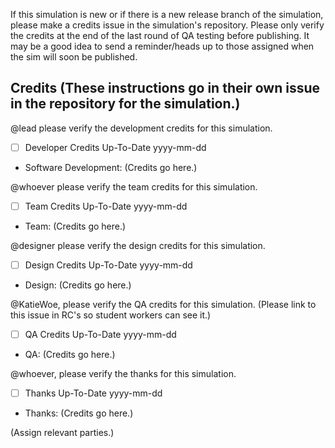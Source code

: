 If this simulation is new or if there is a new release branch of the simulation, please make a credits issue in the simulation's repository. Please only verify the credits at the end of the last round of QA testing before publishing.  It may be a good idea to send a reminder/heads up to those assigned when the sim will soon be published.

## Credits (These instructions go in their own issue in the repository for the simulation.)

@lead please verify the development credits for this simulation.

- [ ] Developer Credits Up-To-Date yyyy-mm-dd
* Software Development: (Credits go here.)

@whoever please verify the team credits for this simulation.

- [ ] Team Credits Up-To-Date yyyy-mm-dd
* Team: (Credits go here.)

@designer please verify the design credits for this simulation.

- [ ] Design Credits Up-To-Date yyyy-mm-dd
* Design: (Credits go here.)

@KatieWoe, please verify the QA credits for this simulation.  (Please link to this issue in RC's so student workers can see it.)

- [ ] QA Credits Up-To-Date yyyy-mm-dd
* QA: (Credits go here.)

@whoever, please verify the thanks for this simulation.

- [ ] Thanks Up-To-Date yyyy-mm-dd
* Thanks: (Credits go here.)

(Assign relevant parties.)
